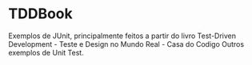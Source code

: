 # TDDBook
Exemplos de JUnit, principalmente feitos a partir do livro Test-Driven Development - Teste e Design no Mundo Real - Casa do Codigo
Outros exemplos de Unit Test.
